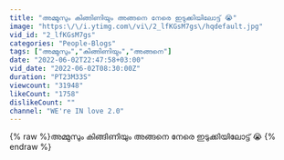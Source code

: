 ```yaml
---
title: "അമ്മുസും കിങ്ങിണിയും അങ്ങനെ നേരെ ഇടുക്കിയിലോട്ട് 😭"
image: "https:\/\/i.ytimg.com\/vi\/2_lfKGsM7gs\/hqdefault.jpg"
vid_id: "2_lfKGsM7gs"
categories: "People-Blogs"
tags: ["അമ്മുസും","കിങ്ങിണിയും","അങ്ങനെ"]
date: "2022-06-02T22:47:58+03:00"
vid_date: "2022-06-02T08:30:00Z"
duration: "PT23M33S"
viewcount: "31948"
likeCount: "1758"
dislikeCount: ""
channel: "WE're IN love 2.0"
---
```

{% raw %}അമ്മുസും കിങ്ങിണിയും അങ്ങനെ നേരെ ഇടുക്കിയിലോട്ട് 😭 {% endraw %}
